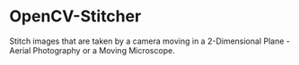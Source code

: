 # OpenCV-Stitcher
Stitch images that are taken by a camera moving in a 2-Dimensional Plane - Aerial Photography or a Moving Microscope.
